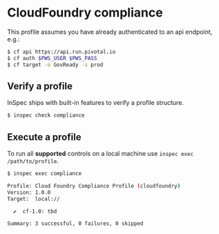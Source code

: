 # CloudFoundry compliance

This profile assumes you have already authenticated to an api endpoint, e.g.:

```bash
$ cf api https://api.run.pivotal.io
$ cf auth $PWS_USER $PWS_PASS
$ cf target -o GovReady -s prod
```
## Verify a profile

InSpec ships with built-in features to verify a profile structure.

```bash
$ inspec check compliance
```

## Execute a profile

To run all **supported** controls on a local machine use `inspec exec /path/to/profile`.

```bash
$ inspec exec compliance

Profile: Cloud Foundry Compliance Profile (cloudfoundry)
Version: 1.0.0
Target:  local://

  ✔  cf-1.0: tbd

Summary: 3 successful, 0 failures, 0 skipped
```
